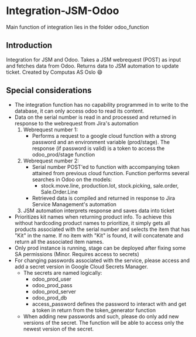 # Integration-JSM-Odoo
Main function of integration lies in the folder odoo_function

## Introduction
Integration for JSM and Odoo. Takes a JSM webrequest (POST) as input and fetches data from Odoo. Returns data to JSM automation to update ticket.
Created by Computas AS Oslo :smile:

## Special considerations
- The integration function has no capability programmed in to write to the database, it can only access odoo to read its content.
- Data on the serial number is read in and processed and returned in response to the webrequest from Jira's automation
   1. Webrequest number 1:
      - Performs a request to a google cloud function with a strong password and an environment variable (prod/stage). The response (if password is valid) is a token to access the odoo_prod/stage function
   2. Webrequest number 2:
      - Serial number POST'ed to function with accompanying token attained from previous cloud function. Function performs several searches in Odoo on the models:
        - stock.move.line, production.lot, stock.picking, sale.order, Sale.Order.Line
      - Retrieved data is compiled and returned in response to Jira Service Management's automation
   3. JSM automation interprets response and saves data into ticket
- Prioritizes kit names when returning product info. To achieve this without hardcoding product names to prioritize, it simply gets all products associated with the serial number and selects the item that has "Kit" in the name. If no item with "Kit" is found, it will concatenate and return all the associated item names.
- Only prod instance is running, stage can be deployed after fixing some SA permissions (Minor. Requires access to secrets)
- For changing passwords associated with the service, please access and add a secret version in Google Cloud Secrets Manager.
   - The secrets are named logically:
     - odoo_prod_user
     - odoo_prod_pass
     - odoo_prod_server
     - odoo_prod_db
     - access_password defines the password to interact with and get a token in return from the token_generator function
   - When adding new passwords and such, please do only add new versions of the secret. The function will be able to access only the newest version of the secret.